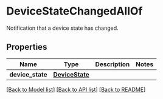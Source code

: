 # DeviceStateChangedAllOf

Notification that a device state has changed.
## Properties
Name | Type | Description | Notes
------------ | ------------- | ------------- | -------------
**device_state** | [**DeviceState**](DeviceState.md) |  |

[[Back to Model list]](../README.md#documentation-for-models) [[Back to API list]](../README.md#documentation-for-api-endpoints) [[Back to README]](../README.md)
